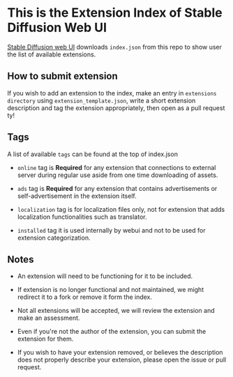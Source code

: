 # This is the Extension Index of Stable Diffusion Web UI

[Stable Diffusion web UI](https://github.com/AUTOMATIC1111/stable-diffusion-webui) downloads `index.json` from this repo to show user the list of available extensions.

## How to submit extension

If you wish to add an extension to the index, make an entry in `extensions directory` using `extension_template.json`, write a short extension description and tag the extension appropriately, then open as a pull request ty!

## Tags

A list of available `tags` can be found at the top of index.json

- `online` tag is **Required** for any extension that connections to external server during regular use aside from one time downloading of assets.

- `ads` tag is **Required** for any extension that contains advertisements or self-advertisement in the extension itself.

- `localization` tag is for localization files only, not for extension that adds localization functionalities such as translator.

- `installed` tag it is used internally by webui and not to be used for extension categorization.

## Notes

- An extension will need to be functioning for it to be included.

- If extension is no longer functional and not maintained, we might redirect it to a fork or remove it form the index.

- Not all extensions will be accepted, we will review the extension and make an assessment.

- Even if you're not the author of the extension, you can submit the extension for them.

- If you wish to have your extension removed, or believes the description does not properly describe your extension, please open the issue or pull request.
